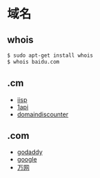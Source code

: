 # 域名

## whois
```bash
$ sudo apt-get install whois
$ whois baidu.com
```

## .cm

- [iisp](http://www.iisp.com)
- [1api](http://www.1api.net)
- [domaindiscounter](http://www.domaindiscounter.com)

## .com

- [godaddy](http://www.godaddy.com)
- [google](domains.google.com)
- [万网](https://wanwang.aliyun.com/)
